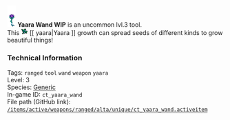 ![ ](https://raw.githubusercontent.com/Ceterai/Enternia/main/items/active/weapons/ranged/alta/unique/ct_yaara_wand.png) **Yaara Wand WIP** is an uncommon lvl.3 tool.  
This ![ ](https://raw.githubusercontent.com/Ceterai/Enternia/main/items/generic/produce/ct_yaara_root.png) [[ yaara|Yaara ]] growth can spread seeds of different kinds to grow beautiful things!

### Technical Information

Tags: `ranged` `tool` `wand` `weapon` `yaara`  
Level: 3  
Species: [Generic](https://starbounder.org/Perfectly_Generic_Item)  
In-game ID: `ct_yaara_wand`  
File path (GitHub link): [`/items/active/weapons/ranged/alta/unique/ct_yaara_wand.activeitem`](https://github.com/Ceterai/Enternia/blob/main/items/active/weapons/ranged/alta/unique/ct_yaara_wand.activeitem)
